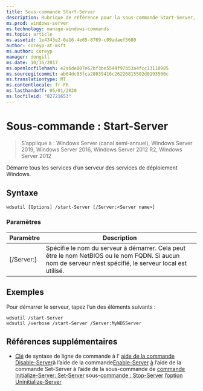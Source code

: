```yaml
---
title: Sous-commande Start-Server
description: Rubrique de référence pour la sous-commande Start-Server, qui démarre tous les services d’un serveur des services de déploiement Windows.
ms.prod: windows-server
ms.technology: manage-windows-commands
ms.topic: article
ms.assetid: 1e4343e2-0a16-4e65-8769-c09adaef5680
author: coreyp-at-msft
ms.author: coreyp
manager: dongill
ms.date: 10/16/2017
ms.openlocfilehash: e2a6de007e62bf3be5544f97b53a4fcc13118985
ms.sourcegitcommit: ab64dc83fca28039416c26226815502d0193500c
ms.translationtype: MT
ms.contentlocale: fr-FR
ms.lasthandoff: 05/01/2020
ms.locfileid: "82721653"
---
```

# <a name="subcommand-start-server"></a>Sous-commande : Start-Server

> S’applique à : Windows Server (canal semi-annuel), Windows Server 2019, Windows Server 2016, Windows Server 2012 R2, Windows Server 2012

Démarre tous les services d’un serveur des services de déploiement Windows.

## <a name="syntax"></a>Syntaxe
```
wdsutil [Options] /start-Server [/Server:<Server name>]
```
### <a name="parameters"></a>Paramètres
|Paramètre|Description|
|-------|--------|
|[/Server:<Server name>]|Spécifie le nom du serveur à démarrer. Cela peut être le nom NetBIOS ou le nom FQDN. Si aucun nom de serveur n’est spécifié, le serveur local est utilisé.|
## <a name="examples"></a>Exemples
Pour démarrer le serveur, tapez l’un des éléments suivants :
```
wdsutil /start-Server
wdsutil /verbose /start-Server /Server:MyWDSServer
```
## <a name="additional-references"></a>Références supplémentaires
- [Clé](command-line-syntax-key.md)
de syntaxe de ligne de commande à l'
[aide de la commande Disable-Server](using-the-disable-server-command.md)à l’aide de la commande[Enable-Server](using-the-enable-server-command.md)
[à](using-the-get-server-command.md)
l’aide de la commande Set-Server à l’aide de la sous-commande de
[commande Initialize-Server](using-the-initialize-server-command.md)[: Set-Server](subcommand-set-server.md)
sous-[commande : Stop-Server](subcommand-stop-server.md)
[l’option Uninitialize-Server](the-uninitialize-server-option.md)
